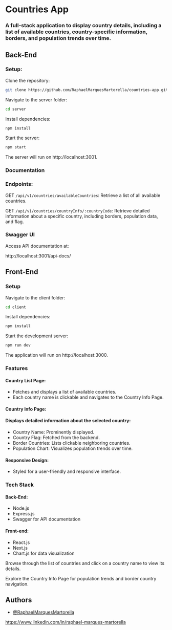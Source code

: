# Countries App
### A full-stack application to display country details, including a list of available countries, country-specific information, borders, and population trends over time.

## Back-End

### Setup:

Clone the repository:
```bash
git clone https://github.com/RaphaelMarquesMartorella/countries-app.git
```

Navigate to the server folder:
```bash
cd server
```

Install dependencies:
```bash
npm install
```

Start the server:
```bash
npm start
```
The server will run on http://localhost:3001.

### Documentation

### Endpoints:

GET `/api/v1/countries/availableCountries`: Retrieve a list of all available countries.

GET `/api/v1/countries/countryInfo/:countryCode`: Retrieve detailed information about a specific country, including borders, population data, and flag.

### Swagger UI

Access API documentation at:

http://localhost:3001/api-docs/


## Front-End

### Setup

Navigate to the client folder:
```bash
cd client
```

Install dependencies:
```bash
npm install
```


Start the development server:
```bash
npm run dev
```

The application will run on http://localhost:3000.

### Features

#### Country List Page:

* Fetches and displays a list of available countries.
* Each country name is clickable and navigates to the Country Info Page.

#### Country Info Page:

#### Displays detailed information about the selected country:
* Country Name: Prominently displayed.
* Country Flag: Fetched from the backend.
* Border Countries: Lists clickable neighboring countries.
* Population Chart: Visualizes population trends over time.

#### Responsive Design:

* Styled for a user-friendly and responsive interface.

### Tech Stack

#### Back-End:

* Node.js
* Express.js
* Swagger for API documentation

#### Front-end:

* React.js
* Next.js
* Chart.js for data visualization

Browse through the list of countries and click on a country name to view its details.

Explore the Country Info Page for population trends and border country navigation.

## Authors

- [@RaphaelMarquesMartorella](https://github.com/RaphaelMarquesMartorella)

https://www.linkedin.com/in/raphael-marques-martorella
